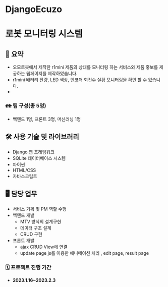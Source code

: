 # DjangoEcuzo
# 로봇 모니터링 시스템

## 📙 요약

- 오모로봇에서 제작한 r1mini 제품의 상태를 모니터링 하는 서비스와 제품 홍보를 제공하는 웹페이지를 제작하였습니다.
- r1mini 배터리 잔량, LED 색상, 엔코더 회전수 실황 모니터링을 확인 할 수 있습니다.
- 

### 👪 팀 구성(총 5명)

- 백엔드 1명, 프론트 3명, 머신러닝 1명

## 🛠️ 사용 기술 및 라이브러리

- Django 웹 프레임워크
- SQLite 데이터베이스 시스템
- 파이썬
- HTML/CSS
- 자바스크립트

## 🖥 담당 업무

- 서비스 기획 및 PM 역할 수행
- 백엔드 개발
    - MTV 방식의 설계구현
    - 데이터 구조 설계
    - CRUD 구현
- 프론트 개발
    - ajax CRUD   View에 연결
    - update page js를 이용한 애니메이션 처리 , edit page, result page



### 🗓️ 프로젝트 진행 기간

- **2023.1.16~2023.2.3**
